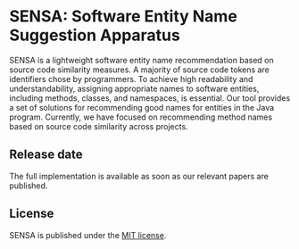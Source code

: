 # SENSA: Software Entity Name Suggestion Apparatus

SENSA is a lightweight software entity name recommendation based on source code similarity measures. A majority of source code tokens are identifiers chose by programmers. To achieve high readability and understandability, assigning appropriate names to software entities, including methods, classes, and namespaces, is essential. Our tool provides a set of solutions for recommending good names for entities in the Java program. Currently, we have focused on recommending method names based on source code similarity across projects.


## Release date
The full implementation is available as soon as our relevant papers are published.  


## License 

SENSA is published under the [MIT license](LICENSE). 
